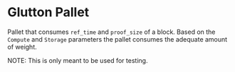 # Glutton Pallet

Pallet that consumes `ref_time` and `proof_size` of a block. Based on the
`Compute` and `Storage` parameters the pallet consumes the adequate amount
of weight. 

NOTE: This is only meant to be used for testing.